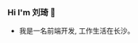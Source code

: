 <!-- <a href="https://hello7cat.com/" target="_blank"><img align="right" style="margin-right:20px;" src="https://github-readme-stats.vercel.app/api?username=l1uqi&show_icons=true&count_private=false" /></a> -->
### Hi I'm 刘琦 👋
- 我是一名前端开发, 工作生活在长沙。
<!-- - 想了解更多请关注我的[博客小站](https://hello7cat.com/) -->

<!-- - 🌱 I’m currently learning FE. -->


<!--
[![Anurag's GitHub stats](https://github-readme-stats.vercel.app/api?username=l1uqi)](https://github.com/anuraghazra/github-readme-stats)
-->

<!--
**l1uqi/l1uqi** is a ✨ _special_ ✨ repository because its `README.md` (this file) appears on your GitHub profile.

Here are some ideas to get you started:

- 🔭 I’m currently working on ...
- 🌱 I’m currently learning ...
- 👯 I’m looking to collaborate on ...
- 🤔 I’m looking for help with ...
- 💬 Ask me about ...
- 📫 How to reach me: ...
- 😄 Pronouns: ...
- ⚡ Fun fact: ...
-->
